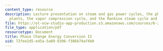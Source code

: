 ```yaml
---
content_type: resource
description: Lecture presentation on steam and gas power cycles, the physics of power
  plants, the vapor compression cycle, and the Rankine steam cycle and steam turbines.
file: https://ol-ocw-studio-app-production.s3.amazonaws.com/courses/8-21-the-physics-of-energy-fall-2009/72fee2d5e45a5a099396f386b74af4b0_MIT8_21s09_lec12.pdf
file_type: application/pdf
resourcetype: Document
title: Phase Change Energy Conversion II
uid: 72fee2d5-e45a-5a09-9396-f386b74af4b0
---
```

